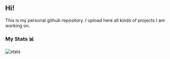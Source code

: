 ## Hi!

This is my personal github repository. I upload here all kinds of projects I am working on.

### My Stats :bar_chart:
![stats](https://github-readme-stats.vercel.app/api?username=2Tricky4u&theme=tokyonight&show_icons=true)

<!---
valentinvuillon is a ✨ special ✨ repository because its `README.md` (this file) appears on your GitHub profile.
You can click the Preview link to take a look at your changes.
--->
